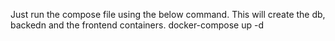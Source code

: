 Just run the compose file using the below command. This will create the db, backedn and the frontend containers.
docker-compose up -d
